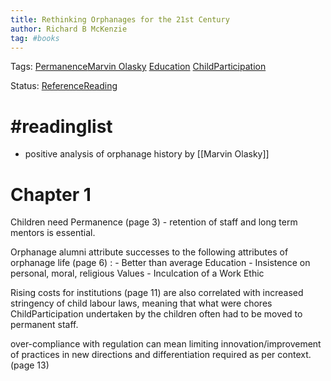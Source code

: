 ```yaml
---
title: Rethinking Orphanages for the 21st Century
author: Richard B McKenzie
tag: #books 
---
```

Tags: [Permanence](Permanence)[Marvin Olasky](Marvin%20Olasky) [Education](Roll%20Ups/Education/Education.md) [ChildParticipation](Roll%20Ups/Child%20Development/ChildParticipation.md) 

Status: [ReferenceReading](ReferenceReading) 
# #readinglist 
- positive analysis of orphanage history by [[Marvin Olasky]]

# Chapter 1

Children need Permanence (page 3) - retention of staff and long term mentors is essential. 


Orphanage alumni attribute successes to the following attributes of orphanage life (page 6) : 
	- Better than average Education
	- Insistence on personal, moral, religious Values
	- Inculcation of a Work Ethic

Rising costs for institutions (page 11) are also correlated with increased stringency of child labour laws, meaning that what were chores ChildParticipation undertaken by the children often had to be moved to permanent staff. 

 over-compliance with regulation can mean limiting innovation/improvement of practices in new directions and differentiation required as per context. (page 13)



